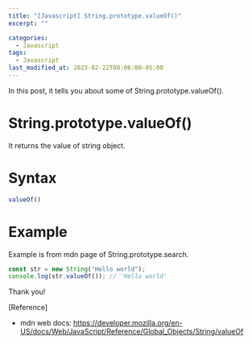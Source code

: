 ```yaml
---
title: "[Javascript] String.prototype.valueOf()"
excerpt: ""

categories:
  - Javascript
tags:
  - Javascript
last_modified_at: 2023-02-22T08:06:00-05:00
---
```


In this post, it tells you about some of String.prototype.valueOf&#40;&#41;.

# String.prototype.valueOf&#40;&#41;

It returns the value of string object.


# Syntax

```javascript
valueOf()
```

# Example
Example is from mdn page of String.prototype.search.

```javascript
const str = new String("Hello world");
console.log(str.valueOf()); // 'Hello world'
```

Thank you!

[Reference]

- mdn web docs: <https://developer.mozilla.org/en-US/docs/Web/JavaScript/Reference/Global_Objects/String/valueOf>
